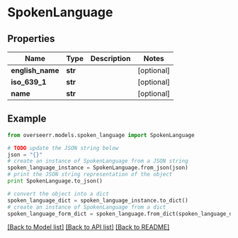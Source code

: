 # SpokenLanguage


## Properties
Name | Type | Description | Notes
------------ | ------------- | ------------- | -------------
**english_name** | **str** |  | [optional] 
**iso_639_1** | **str** |  | [optional] 
**name** | **str** |  | [optional] 

## Example

```python
from overseerr.models.spoken_language import SpokenLanguage

# TODO update the JSON string below
json = "{}"
# create an instance of SpokenLanguage from a JSON string
spoken_language_instance = SpokenLanguage.from_json(json)
# print the JSON string representation of the object
print SpokenLanguage.to_json()

# convert the object into a dict
spoken_language_dict = spoken_language_instance.to_dict()
# create an instance of SpokenLanguage from a dict
spoken_language_form_dict = spoken_language.from_dict(spoken_language_dict)
```
[[Back to Model list]](../README.md#documentation-for-models) [[Back to API list]](../README.md#documentation-for-api-endpoints) [[Back to README]](../README.md)


